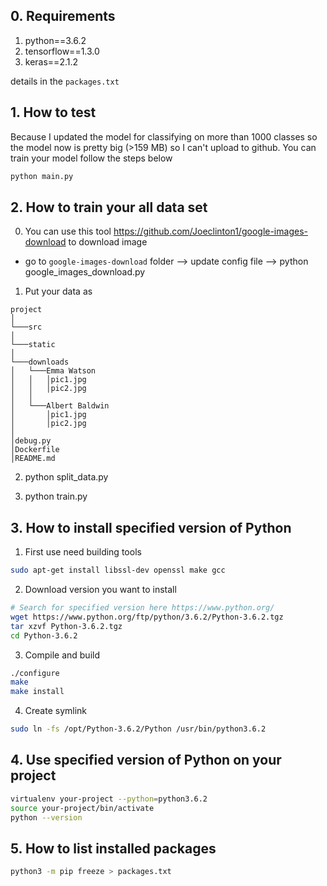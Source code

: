 ## 0. Requirements
  1. python==3.6.2
  2. tensorflow==1.3.0
  3. keras==2.1.2
   
details in the `packages.txt`

## 1. How to test
Because I updated the model for classifying on more than 1000 classes so the model now is pretty big (>159 MB) so I can't upload to github.
You can train your model follow the steps below

```sh
python main.py
```

## 2. How to train your all data set
0. You can use this tool https://github.com/Joeclinton1/google-images-download to download image

- go to `google-images-download` folder --> update config file --> python google_images_download.py

1. Put your data as
  
```
project
│
└───src
│
└───static
│
└───downloads
│   └───Emma Watson
│   │   │pic1.jpg
│   │   │pic2.jpg
│   │
│   └───Albert Baldwin
│       │pic1.jpg
│       │pic2.jpg
│
│debug.py
│Dockerfile
│README.md
```

2. python split_data.py

3. python train.py

## 3. How to install specified version of Python

1. First use need building tools
```sh
sudo apt-get install libssl-dev openssl make gcc
```

2. Download version you want to install
```sh
# Search for specified version here https://www.python.org/
wget https://www.python.org/ftp/python/3.6.2/Python-3.6.2.tgz
tar xzvf Python-3.6.2.tgz
cd Python-3.6.2
```

3. Compile and build
```sh
./configure
make
make install
```
4. Create symlink
```sh
sudo ln -fs /opt/Python-3.6.2/Python /usr/bin/python3.6.2

```

## 4. Use specified version of Python on your project
```sh
virtualenv your-project --python=python3.6.2
source your-project/bin/activate
python --version
```

## 5. How to list installed packages
```sh
python3 -m pip freeze > packages.txt
```
